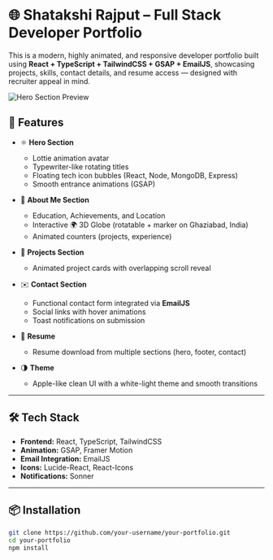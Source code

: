 # 🌐 Shatakshi Rajput – Full Stack Developer Portfolio

This is a modern, highly animated, and responsive developer portfolio built using **React + TypeScript + TailwindCSS + GSAP + EmailJS**, showcasing projects, skills, contact details, and resume access — designed with recruiter appeal in mind.

![Hero Section Preview](./public/preview.png)

## 🚀 Features

- ⚛️ **Hero Section**
  - Lottie animation avatar
  - Typewriter-like rotating titles
  - Floating tech icon bubbles (React, Node, MongoDB, Express)
  - Smooth entrance animations (GSAP)

- 🧠 **About Me Section**
  - Education, Achievements, and Location
  - Interactive 🌍 3D Globe (rotatable + marker on Ghaziabad, India)
  - Animated counters (projects, experience)

- 💼 **Projects Section**
  - Animated project cards with overlapping scroll reveal

- ✉️ **Contact Section**
  - Functional contact form integrated via **EmailJS**
  - Social links with hover animations
  - Toast notifications on submission

- 📄 **Resume**
  - Resume download from multiple sections (hero, footer, contact)

- 🌗 **Theme**
  - Apple-like clean UI with a white-light theme and smooth transitions

---

## 🛠️ Tech Stack

- **Frontend:** React, TypeScript, TailwindCSS
- **Animation:** GSAP, Framer Motion
- **Email Integration:** EmailJS
- **Icons:** Lucide-React, React-Icons
- **Notifications:** Sonner

---

## 📦 Installation

```bash
git clone https://github.com/your-username/your-portfolio.git
cd your-portfolio
npm install
